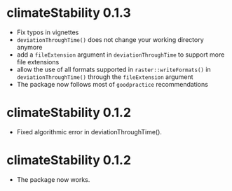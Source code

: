 # climateStability 0.1.3

* Fix typos in vignettes
* `deviationThroughTime()` does not change your working directory anymore
* add a `fileExtension` argument in `deviationThroughTime` to support more file extensions
* allow the use of all formats supported in `raster::writeFormats()` in `deviationThroughTime()` through the `fileExtension` argument
* The package now follows most of `goodpractice` recommendations 

# climateStability 0.1.2

* Fixed algorithmic error in deviationThroughTime().

# climateStability 0.1.2

* The package now works.
